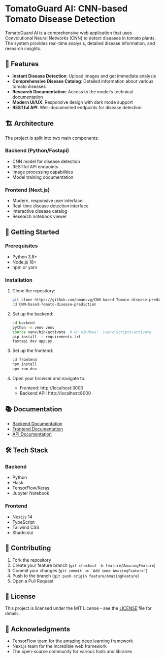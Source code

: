 # TomatoGuard AI: CNN-based Tomato Disease Detection

TomatoGuard AI is a comprehensive web application that uses Convolutional Neural Networks (CNN) to detect diseases in tomato plants. The system provides real-time analysis, detailed disease information, and research insights.

## 🌟 Features

- **Instant Disease Detection**: Upload images and get immediate analysis
- **Comprehensive Disease Catalog**: Detailed information about various tomato diseases
- **Research Documentation**: Access to the model's technical documentation
- **Modern UI/UX**: Responsive design with dark mode support
- **RESTful API**: Well-documented endpoints for disease detection

## 🏗️ Architecture

The project is split into two main components:

### Backend (Python/Fastapi)
- CNN model for disease detection
- RESTful API endpoints
- Image processing capabilities
- Model training documentation

### Frontend (Next.js)
- Modern, responsive user interface
- Real-time disease detection interface
- Interactive disease catalog
- Research notebook viewer

## 🚀 Getting Started

### Prerequisites

- Python 3.8+
- Node.js 18+
- npm or yarn

### Installation

1. Clone the repository:
   ```bash
   git clone https://github.com/amansvg/CNN-based-Tomato-disease-prediction.git
   cd CNN-based-Tomato-disease-prediction
   ```

2. Set up the backend:
   ```bash
   cd backend
   python -m venv venv
   source venv/bin/activate  # On Windows: .\venv\Scripts\activate
   pip install -r requirements.txt
   fastapi dev app.py
   ```

3. Set up the frontend:
   ```bash
   cd frontend
   npm install
   npm run dev
   ```

4. Open your browser and navigate to:
   - Frontend: http://localhost:3000
   - Backend API: http://localhost:8000

## 📚 Documentation

- [Backend Documentation](./backend/README.md)
- [Frontend Documentation](./frontend/README.md)
- [API Documentation](./backend/notebook/cnn-based.ipynb)

## 🛠️ Tech Stack

### Backend
- Python
- Flask
- TensorFlow/Keras
- Jupyter Notebook

### Frontend
- Next.js 14
- TypeScript
- Tailwind CSS
- Shadcn/ui

## 🤝 Contributing

1. Fork the repository
2. Create your feature branch (`git checkout -b feature/AmazingFeature`)
3. Commit your changes (`git commit -m 'Add some AmazingFeature'`)
4. Push to the branch (`git push origin feature/AmazingFeature`)
5. Open a Pull Request

## 📝 License

This project is licensed under the MIT License - see the [LICENSE](LICENSE) file for details.

## 🙏 Acknowledgments

- TensorFlow team for the amazing deep learning framework
- Next.js team for the incredible web framework
- The open-source community for various tools and libraries